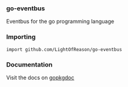 ### go-eventbus

Eventbus for the go programming language

### Importing

    import github.com/LightOfReason/go-eventbus

### Documentation

Visit the docs on [gopkgdoc](http://godoc.org/github.com/LightOfReason/go-eventbus)